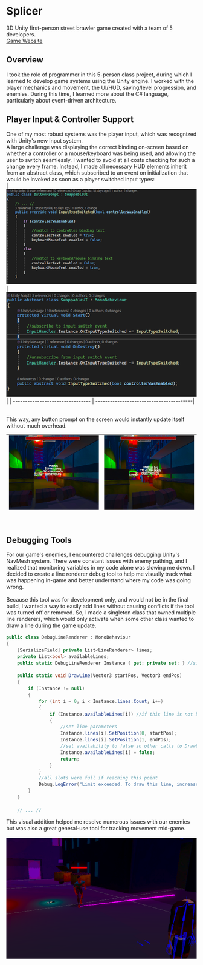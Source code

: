 # Splicer
3D Unity first-person street brawler game created with a team of 5 developers. 
<br>
[Game Website](https://frigid-vtx.itch.io/splicers) 
<br>

## Overview
I took the role of programmer in this 5-person class project, during which I learned to develop game systems using the Unity engine.
I worked with the player mechanics and movement, the UI/HUD, saving/level progression, and enemies. During this time, I learned more about the C# language, particularly about event-driven architecture.
<br/>

## Player Input & Controller Support
One of my most robust systems was the player input, which was recognized with Unity's new input system. 
<br>
A large challenge was displaying the correct binding on-screen based on whether a controller or a mouse/keyboard was being used, and allowing the user to switch seamlessly. I wanted to avoid at all costs checking for such a change every frame. Instead, I made all necessary HUD elements inherit from an abstract class, which subscribed to an event on initialization that would be invoked as soon as a player switched input types:
<br>
| ![Buttom Prompt example](/images/buttonPromptExample.png) | ![Buttom Prompt example](/images/swappableUIExample.png)|
| -------------------------------- | ----------------------------------------|

<br>
This way, any button prompt on the screen would instantly update itself without much overhead.
<br/> 

|![Keyboard Input Prompt](/images/keyboardInputExample.png) |![Controller Input Prompt](/images/controllerInputExample.png) |
| -------------------------------- | -----------------------------------------|

<br/>


## Debugging Tools
For our game's enemies, I encountered challenges debugging Unity's NavMesh system. There were constant issues with enemy pathing, and I realized that monitoring variables in my code alone
was slowing me down. I decided to create a line renderer debug tool to help me visually track what was happening in-game and better understand where my code was going wrong.
<br>
<br>
Because this tool was for development only, and would not be in the final build, I wanted a way to easily add lines without causing conflicts if the tool was turned off or removed. 
So, I made a singleton class that owned multiple line renderers, which would only activate when some other class wanted to draw a line during the game update.
```C#
public class DebugLineRenderer : MonoBehaviour
{
    [SerializeField] private List<LineRenderer> lines;
    private List<bool> availableLines;
    public static DebugLineRenderer Instance { get; private set; } //singleton access

    public static void DrawLine(Vector3 startPos, Vector3 endPos)
    {
        if (Instance != null)
        {
            for (int i = 0; i < Instance.lines.Count; i++)
            {
                if (Instance.availableLines[i]) //if this line is not being drawn currently
                {
                    //set line parameters
                    Instance.lines[i].SetPosition(0, startPos);
                    Instance.lines[i].SetPosition(1, endPos);
                    //set availability to false so other calls to DrawLine do not alter this line
                    Instance.availableLines[i] = false;
                    return;
                }
            }
            //all slots were full if reaching this point
            Debug.LogError("Limit exceeded. To draw this line, increase \"lines\" list size");
        }
    }

    // ... //

```
This visual addition helped me resolve numerous issues with our enemies but was also a great general-use tool for tracking movement mid-game.
<br>
<br>
![Debug Line Renderer](/images/enemyDebugExample.png)
